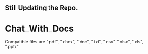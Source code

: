 ## Still Updating the Repo.

# Chat_With_Docs
Compatible files are ".pdf", ".docx", ".doc", ".txt", ".csv", ".xlsx", ".xls", ".pptx"
